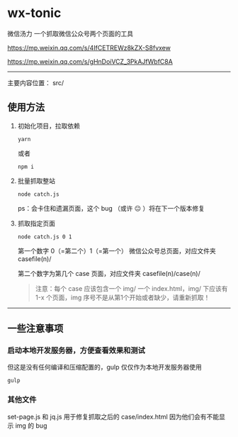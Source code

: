 # wx-tonic
微信汤力 一个抓取微信公众号两个页面的工具


https://mp.weixin.qq.com/s/4IfCETREWz8kZX-S8fvxew

https://mp.weixin.qq.com/s/gHnDoiVCZ_3PkAJfWbfC8A

---

主要内容位置： src/

## 使用方法

1. 初始化项目，拉取依赖

    ```
    yarn
    ```

    或者


    ```
    npm i
    ```

2. 批量抓取整站

    ```
    node catch.js
    ```

    ps：会卡住和遗漏页面，这个 bug （或许 😐 ）将在下一个版本修复 


3. 抓取指定页面

    ```
    node catch.js 0 1
    ```

    第一个数字 0（=第二个）1（=第一个） 微信公众号总页面，对应文件夹 casefile(n)/ 

    第二个数字为第几个 case 页面，对应文件夹 casefile(n)/case(n)/

    > 注意：每个 case 应该包含一个 img/ 一个 index.html，img/ 下应该有 1-x 个页面，img 序号不是从第1个开始或者缺少，请重新抓取！

---

## 一些注意事项

### 启动本地开发服务器，方便查看效果和测试

但这是没有任何编译和压缩配置的，gulp 仅仅作为本地开发服务器使用

```
gulp
```

### 其他文件

set-page.js 和 jq.js 用于修复抓取之后的 case/index.html 因为他们会有不能显示 img 的 bug

